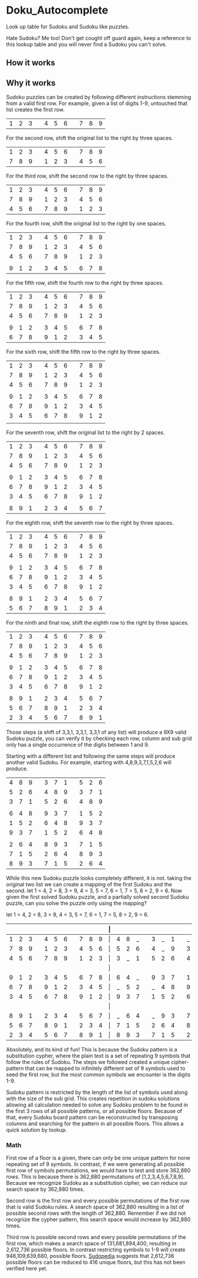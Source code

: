 # Doku_Autocomplete
Look up table for Sudoku and Sudoku like puzzles.

Hate Sudoku? Me too! Don't get cought off guard again, keep a reference to this lookup table and you will never find a Sudoku you can't solve.

## How it works

## Why it works
Sudoku puzzles can be created by following different instructions stemming from a valid first row. For example,
given a list of digits 1-9, untouched that list creates the first row.

|   |   |   |   |   |   |   |   |   |   |   |
|:-:|:-:|:-:|:-:|:-:|:-:|:-:|:-:|:-:|:-:|:-:| 
| 1 | 2 | 3 |   | 4 | 5 | 6 |   | 7 | 8 | 9 |

For the second row, shift the original list to the right by three spaces.

|   |   |   |   |   |   |   |   |   |   |   |
|:-:|:-:|:-:|:-:|:-:|:-:|:-:|:-:|:-:|:-:|:-:| 
| 1 | 2 | 3 |   | 4 | 5 | 6 |   | 7 | 8 | 9 |
| 7 | 8 | 9 |   | 1 | 2 | 3 |   | 4 | 5 | 6 |

For the third row, shift the second row to the right by three spaces.

|   |   |   |   |   |   |   |   |   |   |   |
|:-:|:-:|:-:|:-:|:-:|:-:|:-:|:-:|:-:|:-:|:-:| 
| 1 | 2 | 3 |   | 4 | 5 | 6 |   | 7 | 8 | 9 |
| 7 | 8 | 9 |   | 1 | 2 | 3 |   | 4 | 5 | 6 |
| 4 | 5 | 6 |   | 7 | 8 | 9 |   | 1 | 2 | 3 |

For the fourth row, shift the original list to the right by one spaces.

|   |   |   |   |   |   |   |   |   |   |   |
|:-:|:-:|:-:|:-:|:-:|:-:|:-:|:-:|:-:|:-:|:-:| 
| 1 | 2 | 3 |   | 4 | 5 | 6 |   | 7 | 8 | 9 |
| 7 | 8 | 9 |   | 1 | 2 | 3 |   | 4 | 5 | 6 |
| 4 | 5 | 6 |   | 7 | 8 | 9 |   | 1 | 2 | 3 |
|   |   |   |   |   |   |   |   |   |   |   |
| 9 | 1 | 2 |   | 3 | 4 | 5 |   | 6 | 7 | 8 |

For the fifth row, shift the fourth row to the right by three spaces.

|   |   |   |   |   |   |   |   |   |   |   |
|:-:|:-:|:-:|:-:|:-:|:-:|:-:|:-:|:-:|:-:|:-:| 
| 1 | 2 | 3 |   | 4 | 5 | 6 |   | 7 | 8 | 9 |
| 7 | 8 | 9 |   | 1 | 2 | 3 |   | 4 | 5 | 6 |
| 4 | 5 | 6 |   | 7 | 8 | 9 |   | 1 | 2 | 3 |
|   |   |   |   |   |   |   |   |   |   |   |
| 9 | 1 | 2 |   | 3 | 4 | 5 |   | 6 | 7 | 8 |
| 6 | 7 | 8 |   | 9 | 1 | 2 |   | 3 | 4 | 5 |

For the sixth row, shift the fifth row to the right by three spaces.

|   |   |   |   |   |   |   |   |   |   |   |
|:-:|:-:|:-:|:-:|:-:|:-:|:-:|:-:|:-:|:-:|:-:| 
| 1 | 2 | 3 |   | 4 | 5 | 6 |   | 7 | 8 | 9 |
| 7 | 8 | 9 |   | 1 | 2 | 3 |   | 4 | 5 | 6 |
| 4 | 5 | 6 |   | 7 | 8 | 9 |   | 1 | 2 | 3 |
|   |   |   |   |   |   |   |   |   |   |   |
| 9 | 1 | 2 |   | 3 | 4 | 5 |   | 6 | 7 | 8 |
| 6 | 7 | 8 |   | 9 | 1 | 2 |   | 3 | 4 | 5 |
| 3 | 4 | 5 |   | 6 | 7 | 8 |   | 9 | 1 | 2 |
|   |   |   |   |   |   |   |   |   |   |   |

For the seventh row, shift the original list to the right by 2 spaces.

|   |   |   |   |   |   |   |   |   |   |   |
|:-:|:-:|:-:|:-:|:-:|:-:|:-:|:-:|:-:|:-:|:-:| 
| 1 | 2 | 3 |   | 4 | 5 | 6 |   | 7 | 8 | 9 |
| 7 | 8 | 9 |   | 1 | 2 | 3 |   | 4 | 5 | 6 |
| 4 | 5 | 6 |   | 7 | 8 | 9 |   | 1 | 2 | 3 |
|   |   |   |   |   |   |   |   |   |   |   |
| 9 | 1 | 2 |   | 3 | 4 | 5 |   | 6 | 7 | 8 |
| 6 | 7 | 8 |   | 9 | 1 | 2 |   | 3 | 4 | 5 |
| 3 | 4 | 5 |   | 6 | 7 | 8 |   | 9 | 1 | 2 |
|   |   |   |   |   |   |   |   |   |   |   |
| 8 | 9 | 1 |   | 2 | 3 | 4 |   | 5 | 6 | 7 |

For the eighth row, shift the seventh row to the right by three spaces.

|   |   |   |   |   |   |   |   |   |   |   |
|:-:|:-:|:-:|:-:|:-:|:-:|:-:|:-:|:-:|:-:|:-:| 
| 1 | 2 | 3 |   | 4 | 5 | 6 |   | 7 | 8 | 9 |
| 7 | 8 | 9 |   | 1 | 2 | 3 |   | 4 | 5 | 6 |
| 4 | 5 | 6 |   | 7 | 8 | 9 |   | 1 | 2 | 3 |
|   |   |   |   |   |   |   |   |   |   |   |
| 9 | 1 | 2 |   | 3 | 4 | 5 |   | 6 | 7 | 8 |
| 6 | 7 | 8 |   | 9 | 1 | 2 |   | 3 | 4 | 5 |
| 3 | 4 | 5 |   | 6 | 7 | 8 |   | 9 | 1 | 2 |
|   |   |   |   |   |   |   |   |   |   |   |
| 8 | 9 | 1 |   | 2 | 3 | 4 |   | 5 | 6 | 7 |
| 5 | 6 | 7 |   | 8 | 9 | 1 |   | 2 | 3 | 4 |

For the ninth and final row, shift the eighth row to the right by three spaces.

|   |   |   |   |   |   |   |   |   |   |   |
|:-:|:-:|:-:|:-:|:-:|:-:|:-:|:-:|:-:|:-:|:-:| 
| 1 | 2 | 3 |   | 4 | 5 | 6 |   | 7 | 8 | 9 |
| 7 | 8 | 9 |   | 1 | 2 | 3 |   | 4 | 5 | 6 |
| 4 | 5 | 6 |   | 7 | 8 | 9 |   | 1 | 2 | 3 |
|   |   |   |   |   |   |   |   |   |   |   |
| 9 | 1 | 2 |   | 3 | 4 | 5 |   | 6 | 7 | 8 |
| 6 | 7 | 8 |   | 9 | 1 | 2 |   | 3 | 4 | 5 |
| 3 | 4 | 5 |   | 6 | 7 | 8 |   | 9 | 1 | 2 |
|   |   |   |   |   |   |   |   |   |   |   |
| 8 | 9 | 1 |   | 2 | 3 | 4 |   | 5 | 6 | 7 |
| 5 | 6 | 7 |   | 8 | 9 | 1 |   | 2 | 3 | 4 |
| 2 | 3 | 4 |   | 5 | 6 | 7 |   | 8 | 9 | 1 |

Those steps (a shift of 3,3,1, 3,3,1, 3,3,1 of any list) will produce a 9X9 valid Sudoku puzzle, you can verify it by checking each row, column and sub grid only has a single occurrence of the digits between 1 and 9.

Starting with a different list and following the same steps will produce another valid Sudoku. For example, starting with 4,8,9,3,7,1,5,2,6 will produce.

|   |   |   |   |   |   |   |   |   |   |   |
|:-:|:-:|:-:|:-:|:-:|:-:|:-:|:-:|:-:|:-:|:-:| 
| 4 | 8 | 9 |   | 3 | 7 | 1 |   | 5 | 2 | 6 |
| 5 | 2 | 6 |   | 4 | 8 | 9 |   | 3 | 7 | 1 |
| 3 | 7 | 1 |   | 5 | 2 | 6 |   | 4 | 8 | 9 |
|   |   |   |   |   |   |   |   |   |   |   |
| 6 | 4 | 8 |   | 9 | 3 | 7 |   | 1 | 5 | 2 | 
| 1 | 5 | 2 |   | 6 | 4 | 8 |   | 9 | 3 | 7 |
| 9 | 3 | 7 |   | 1 | 5 | 2 |   | 6 | 4 | 8 |
|   |   |   |   |   |   |   |   |   |   |   |
| 2 | 6 | 4 |   | 8 | 9 | 3 |   | 7 | 1 | 5 |
| 7 | 1 | 5 |   | 2 | 6 | 4 |   | 8 | 9 | 3 |
| 8 | 9 | 3 |   | 7 | 1 | 5 |   | 2 | 6 | 4 |

While this new Sudoku puzzle looks completely different, it is not. taking the original two list we can create a mapping of the first Sudoku and the second.
let 1 = 4, 2 = 8, 3 = 9, 4 = 3, 5 = 7, 6 = 1, 7 = 5, 8 = 2, 9 = 6.
Now given the first solved Sudoku puzzle, and a partially solved second Sudoku puzzle, can you solve the puzzle only using the mapping?

let 1 = 4, 2 = 8, 3 = 9, 4 = 3, 5 = 7, 6 = 1, 7 = 5, 8 = 2, 9 = 6.

|   |   |   |   |   |   |   |   |   |   |   | \| |   |   |   |   |   |   |   |   |   |   |   |
|:-:|:-:|:-:|:-:|:-:|:-:|:-:|:-:|:-:|:-:|:-:|-|:-:|:-:|:-:|:-:|:-:|:-:|:-:|:-:|:-:|:-:|:-:| 
| 1 | 2 | 3 |   | 4 | 5 | 6 |   | 7 | 8 | 9 | \| | 4 | 8 | _ |   | 3 | _ | 1 |   | _ | 2 | 6 |
| 7 | 8 | 9 |   | 1 | 2 | 3 |   | 4 | 5 | 6 | \| | 5 | 2 | 6 |   | 4 | _ | 9 |   | 3 | 7 | 1 |
| 4 | 5 | 6 |   | 7 | 8 | 9 |   | 1 | 2 | 3 | \| | 3 | _ | 1 |   | 5 | 2 | 6 |   | 4 | 8 | 9 |
|   |   |   |   |   |   |   |   |   |   |   | \| |   |   |   |   |   |   |   |   |   |   |   |
| 9 | 1 | 2 |   | 3 | 4 | 5 |   | 6 | 7 | 8 | \| | 6 | 4 | _ |   | 9 | 3 | 7 |   | 1 | 5 | _ | 
| 6 | 7 | 8 |   | 9 | 1 | 2 |   | 3 | 4 | 5 | \| | _ | 5 | 2 |   | _ | 4 | 8 |   | 9 | _ | 7 |
| 3 | 4 | 5 |   | 6 | 7 | 8 |   | 9 | 1 | 2 | \| | 9 | 3 | 7 |   | 1 | 5 | 2 |   | 6 | 4 | 8 |
|   |   |   |   |   |   |   |   |   |   |   | \| |   |   |   |   |   |   |   |   |   |   |   |
| 8 | 9 | 1 |   | 2 | 3 | 4 |   |5  | 6 | 7 | \| | _ | 6 | 4 |   | _ | 9 | 3 |   | 7 | 1 | 5 |
| 5 | 6 | 7 |   | 8 | 9 | 1 |   | 2 | 3 | 4 | \| | 7 | 1 | 5 |   | 2 | 6 | 4 |   | 8 | 9 | 3 |
| 2 | 3 | 4 |   | 5 | 6 | 7 |   | 8 | 9 | 1 | \| | 8 | 9 | 3 |   | 7 | 1 | 5 |   | 2 | _ | 4 |

Absolutely, and its kind of fun! This is because the Sudoku pattern is a substitution cypher, where the plain text is a set of repeating 9 symbols that follow the rules of Sudoku. The steps we followed created a unique cipher-pattern that can be mapped to infinitely different set of 9 symbols used to seed the first row, but the most common symbols we encounter is the digits 1-9.

Sudoku pattern is restricted by the length of the list of symbols used along with the size of the sub grid. This creates repetition in sudoku solutions allowing all calculation needed to solve any Sudoku problem to be found in the first 3 rows of all possible patterns, or all possible floors.
Because of that, every Sudoku board pattern can be reconstructed by transposing columns and searching for the pattern in all possible floors.
This allows a quick solution by lookup.

### Math
First row of a floor is a given, there can only be one unique pattern for none repeating set of 9 symbols. In contrast, if we were generating all possible first row of symbols permutations, we would have to test and store 362,880 rows. This is because there is 362,880 permutations of [1,2,3,4,5,6,7,8,9]. Because we recognize Sudoku as a substitution cipher, we can reduce our search space by 362,880 times.

Second row is the first row and every possible permutations of 
the first row that is valid Sudoku rules. A search space of 362,880 resulting in a list of possible second rows with the length of 362,880. Remember if we did not recognize the cypher pattern, this search space would increase by 362,880 times.

Third row is possible second rows and every possible permutations of the first row, which makes a search space of 131,681,894,400, resulting in 2,612,736 possible floors.
In contrast restricting symbols to 1-9 will create 948,109,639,680, possible floors. [Sudopedia](http://sudopedia.enjoysudoku.com/Mathematics_of_Sudoku.html#5.2C524.2C751.2C496.2C156.2C892.2C842.2C531.2C225.2C600) suggests that 2,612,736 possible floors can be reduced to 416 unique floors, but this has not been verified here yet.